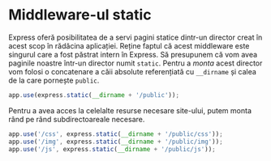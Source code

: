 # Middleware-ul static

Express oferă posibilitatea de a servi pagini statice dintr-un director creat în acest scop în rădăcina aplicației. Reține faptul că acest middleware este singurul care a fost păstrat intern în Express. Să presupunem că vom avea paginile noastre într-un director numit `static`. Pentru a *monta* acest director vom folosi o concatenare a căii absolute referențiată cu `__dirname` și calea de la care pornește `public`.

```javascript
app.use(express.static(__dirname + '/public'));
```

Pentru a avea acces la celelalte resurse necesare site-ului, putem monta rând pe rând subdirectoareale necesare.

```javascript
app.use('/css', express.static(__dirname + '/public/css'));
app.use('/img', express.static(__dirname + '/public/img'));
app.use('/js', express.static(__dirname + '/public/js'));
```

